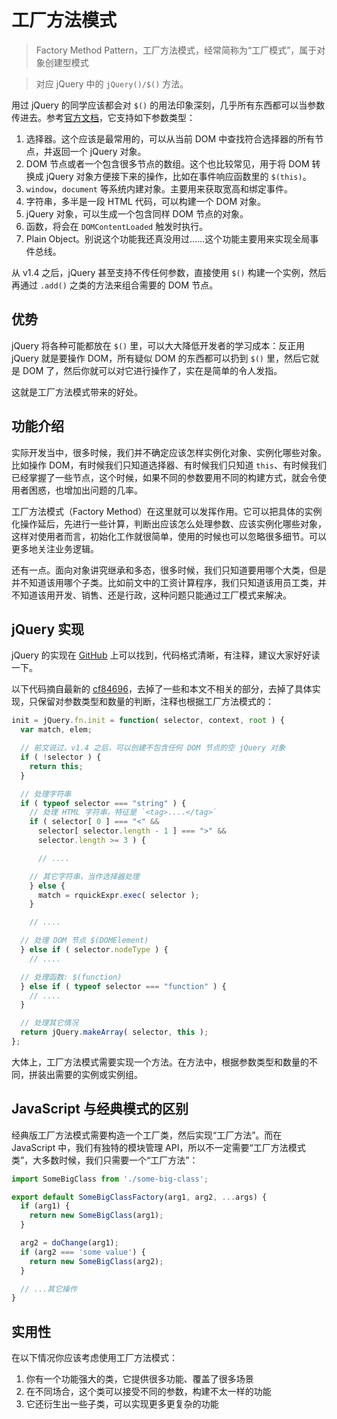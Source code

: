 工厂方法模式
========

> Factory Method Pattern，工厂方法模式，经常简称为“工厂模式”，属于对象创建型模式

> 对应 jQuery 中的 `jQuery()/$()` 方法。

用过 jQuery 的同学应该都会对 `$()` 的用法印象深刻，几乎所有东西都可以当参数传进去。参考[官方文档](http://api.jquery.com/jQuery/)，它支持如下参数类型：

1. 选择器。这个应该是最常用的，可以从当前 DOM 中查找符合选择器的所有节点，并返回一个 jQuery 对象。
2. DOM 节点或者一个包含很多节点的数组。这个也比较常见，用于将 DOM 转换成 jQuery 对象方便接下来的操作，比如在事件响应函数里的 `$(this)`。
3. `window`，`document` 等系统内建对象。主要用来获取宽高和绑定事件。
4. 字符串，多半是一段 HTML 代码，可以构建一个 DOM 对象。
5. jQuery 对象，可以生成一个包含同样 DOM 节点的对象。
6. 函数，将会在 `DOMContentLoaded` 触发时执行。
7. Plain Object。别说这个功能我还真没用过……这个功能主要用来实现全局事件总线。

从 v1.4 之后，jQuery 甚至支持不传任何参数，直接使用 `$()` 构建一个实例，然后再通过 `.add()` 之类的方法来组合需要的 DOM 节点。

优势
--------

jQuery 将各种可能都放在 `$()` 里，可以大大降低开发者的学习成本：反正用 jQuery 就是要操作 DOM，所有疑似 DOM 的东西都可以扔到 `$()` 里，然后它就是 DOM 了，然后你就可以对它进行操作了，实在是简单的令人发指。

这就是工厂方法模式带来的好处。

功能介绍
--------

实际开发当中，很多时候，我们并不确定应该怎样实例化对象、实例化哪些对象。比如操作 DOM，有时候我们只知道选择器、有时候我们只知道 `this`、有时候我们已经掌握了一些节点，这个时候，如果不同的参数要用不同的构建方式，就会令使用者困惑，也增加出问题的几率。

工厂方法模式（Factory Method）在这里就可以发挥作用。它可以把具体的实例化操作延后，先进行一些计算，判断出应该怎么处理参数、应该实例化哪些对象，这样对使用者而言，初始化工作就很简单，使用的时候也可以忽略很多细节。可以更多地关注业务逻辑。

还有一点。面向对象讲究继承和多态，很多时候，我们只知道要用哪个大类，但是并不知道该用哪个子类。比如前文中的工资计算程序，我们只知道该用员工类，并不知道该用开发、销售、还是行政，这种问题只能通过工厂模式来解决。

jQuery 实现
----------

jQuery 的实现在 [GitHub](https://github.com/jquery/jquery/blob/master/src/core/init.js) 上可以找到，代码格式清晰，有注释，建议大家好好读一下。

以下代码摘自最新的 [cf84696](https://github.com/jquery/jquery/blob/master/src/core/init.js#L21-L118)，去掉了一些和本文不相关的部分，去掉了具体实现，只保留对参数类型和数量的判断，注释也根据工厂方法模式的：

```javascript
init = jQuery.fn.init = function( selector, context, root ) {
  var match, elem;

  // 前文说过，v1.4 之后，可以创建不包含任何 DOM 节点的空 jQuery 对象
  if ( !selector ) {
    return this;
  }

  // 处理字符串
  if ( typeof selector === "string" ) {
    // 处理 HTML 字符串，特征是 `<tag>....</tag>`
    if ( selector[ 0 ] === "<" &&
      selector[ selector.length - 1 ] === ">" &&
      selector.length >= 3 ) {

      // ....

    // 其它字符串，当作选择器处理
    } else {
      match = rquickExpr.exec( selector );
    }

    // ....

  // 处理 DOM 节点 $(DOMElement)
  } else if ( selector.nodeType ) {
    // ....

  // 处理函数: $(function)
  } else if ( typeof selector === "function" ) {
    // ....
  }

  // 处理其它情况
  return jQuery.makeArray( selector, this );
};
```

大体上，工厂方法模式需要实现一个方法。在方法中，根据参数类型和数量的不同，拼装出需要的实例或实例组。

JavaScript 与经典模式的区别
--------

经典版工厂方法模式需要构造一个工厂类，然后实现“工厂方法”。而在 JavaScript 中，我们有独特的模块管理 API，所以不一定需要“工厂方法模式类”，大多数时候，我们只需要一个“工厂方法”：

```js
import SomeBigClass from './some-big-class';

export default SomeBigClassFactory(arg1, arg2, ...args) {
  if (arg1) {
    return new SomeBigClass(arg1);
  }

  arg2 = doChange(arg1);
  if (arg2 === 'some value') {
    return new SomeBigClass(arg2);
  }

  // ...其它操作
}
```

实用性
--------

在以下情况你应该考虑使用工厂方法模式：

1. 你有一个功能强大的类，它提供很多功能、覆盖了很多场景
2. 在不同场合，这个类可以接受不同的参数，构建不太一样的功能
3. 它还衍生出一些子类，可以实现更多更复杂的功能
